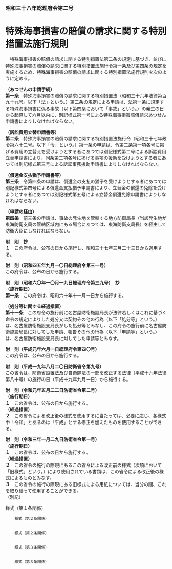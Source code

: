 ### 昭和三十八年総理府令第二号  
# 特殊海事損害の賠償の請求に関する特別措置法施行規則  
　特殊海事損害の賠償の請求に関する特別措置法第二条の規定に基づき、並びに特殊海事損害の賠償の請求に関する特別措置法施行令第一条及び第四条の規定を実施するため、特殊海事損害の賠償の請求に関する特別措置法施行規則を次のように定める。  
  
**（あつせんの申請手続）**  
**第一条**　特殊海事損害の賠償の請求に関する特別措置法（昭和三十六年法律第百九十九号。以下「法」という。）第二条の規定による申請は、法第一条に規定する特殊海事損害に係る事故（以下第四条において「事故」という。）の発生の日から起算して六月以内に、別記様式第一号による特殊海事損害賠償請求あつせん申請書によりしなければならない。  
  
**（訴訟費用立替申請書等）**  
**第二条**　特殊海事損害の賠償の請求に関する特別措置法施行令（昭和三十七年政令第六十二号。以下「令」という。）第一条の申請は、令第二条第一項各号に掲げる費用の立替えを受けようとする者にあつては別記様式第二号による訴訟費用立替申請書により、同条第二項各号に掲げる事項の援助を受けようとする者にあつては別記様式第三号による訴訟事務援助申請書によりしなければならない。  
  
**（償還金支払猶予申請書等）**  
**第三条**　令第四条の申請は、償還金の支払の猶予を受けようとする者にあつては別記様式第四号による償還金支払猶予申請書により、立替金の償還の免除を受けようとする者にあつては別記様式第五号による立替金償還免除申請書によりしなければならない。  
  
**（申請の経由）**  
**第四条**　前三条の申請は、事故の発生地を管轄する地方防衛局長（当該発生地が東海防衛支局の管轄区域内にある場合にあつては、東海防衛支局長）を経由して防衛大臣にしなければならない。  
  
**附　則　抄**  
**１**　この府令は、公布の日から施行し、昭和三十七年三月二十三日から適用する。  
  
**附　則（昭和四五年九月一〇日総理府令第三一号）**  
この府令は、公布の日から施行する。  
  
**附　則（昭和六〇年一〇月一九日総理府令第三九号）　抄**  
**（施行期日）**  
**第一条**　この府令は、昭和六十年十一月一日から施行する。  
  
**（処分等に関する経過措置）**  
**第十一条**　この府令の施行前に名古屋防衛施設局長が法律若しくはこれに基づく命令の規定によりした処分又は契約その他の行為（以下「処分等」という。）は、名古屋防衛施設支局長がした処分等とみなし、この府令の施行前に名古屋防衛施設局長に対してした申請、報告その他の行為（以下「申請等」という。）は、名古屋防衛施設支局長に対してした申請等とみなす。  
  
**附　則（平成元年六月一日総理府令第四〇号）**  
この府令は、公布の日から施行する。  
  
**附　則（平成一九年八月二〇日防衛省令第九号）**  
この省令は、防衛省設置法及び自衛隊法の一部を改正する法律（平成十九年法律第八十号）の施行の日（平成十九年九月一日）から施行する。  
  
**附　則（令和元年五月二二日防衛省令第二号）**  
**（施行期日）**  
**１**　この省令は、公布の日から施行する。  
**（経過措置）**  
**２**　この省令による改正後の様式を使用するに当たっては、必要に応じ、各様式中「令和」とあるのは「平成」とする修正を加えたものを使用することができる。  
  
**附　則（令和三年一月二九日防衛省令第一号）**  
**（施行期日）**  
**１**　この省令は、公布の日から施行する。  
**（経過措置）**  
**２**　この省令の施行の際現にあるこの省令による改正前の様式（次項において「旧様式」という。）により使用されている書類は、この省令による改正後の様式によるものとみなす。  
**３**　この省令の施行の際現にある旧様式による用紙については、当分の間、これを取り繕って使用することができる。  
（別記）  
  
様式（第１条関係）  

          
        様式（第２条関係）  

          
        様式（第２条関係）  

          
        様式（第３条関係）  

          
        様式（第３条関係）  

          
        